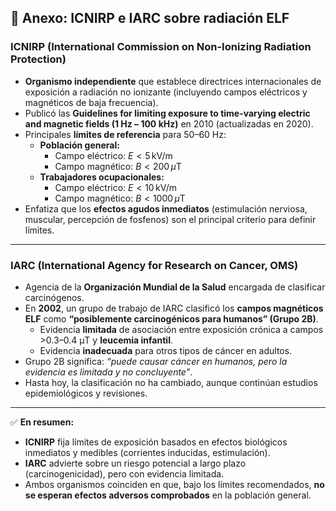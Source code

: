 ## 📎 Anexo: ICNIRP e IARC sobre radiación ELF

### ICNIRP (International Commission on Non-Ionizing Radiation Protection)
- **Organismo independiente** que establece directrices internacionales de exposición a radiación no ionizante (incluyendo campos eléctricos y magnéticos de baja frecuencia).  
- Publicó las **Guidelines for limiting exposure to time-varying electric and magnetic fields (1 Hz – 100 kHz)** en 2010 (actualizadas en 2020).  
- Principales **límites de referencia** para 50–60 Hz:
  - **Población general:**  
    - Campo eléctrico: $E < 5 \,\text{kV/m}$  
    - Campo magnético: $B < 200 \,\mu\text{T}$  
  - **Trabajadores ocupacionales:**  
    - Campo eléctrico: $E < 10 \,\text{kV/m}$  
    - Campo magnético: $B < 1000 \,\mu\text{T}$  
- Enfatiza que los **efectos agudos inmediatos** (estimulación nerviosa, muscular, percepción de fosfenos) son el principal criterio para definir límites.

---

### IARC (International Agency for Research on Cancer, OMS)
- Agencia de la **Organización Mundial de la Salud** encargada de clasificar carcinógenos.  
- En **2002**, un grupo de trabajo de IARC clasificó los **campos magnéticos ELF** como **“posiblemente carcinogénicos para humanos” (Grupo 2B)**.  
  - Evidencia **limitada** de asociación entre exposición crónica a campos >0.3–0.4 μT y **leucemia infantil**.  
  - Evidencia **inadecuada** para otros tipos de cáncer en adultos.  
- Grupo 2B significa: *“puede causar cáncer en humanos, pero la evidencia es limitada y no concluyente”*.  
- Hasta hoy, la clasificación no ha cambiado, aunque continúan estudios epidemiológicos y revisiones.

---

✅ **En resumen:**  
- **ICNIRP** fija límites de exposición basados en efectos biológicos inmediatos y medibles (corrientes inducidas, estimulación).  
- **IARC** advierte sobre un riesgo potencial a largo plazo (carcinogenicidad), pero con evidencia limitada.  
- Ambos organismos coinciden en que, bajo los límites recomendados, **no se esperan efectos adversos comprobados** en la población general.

